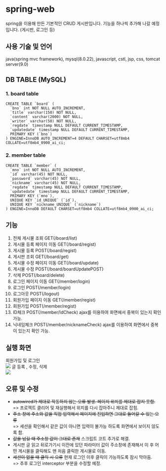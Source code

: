 # spring-web
spring을 이용해 만든 기본적인 CRUD 게시판입니다.
기능을 하나씩 추가해 나갈 예정입니다.
(게시판, 로그인 등)

## 사용 기술 및 언어
java(spring mvc framework), mysql(8.0.22), javascript, cstl, jsp, css, tomcat server(9.0)

## DB TABLE (MySQL)
### 1. board table 
```mysql
CREATE TABLE `board` (
  `bno` int NOT NULL AUTO_INCREMENT,
  `title` varchar(150) NOT NULL,
  `content` varchar(2000) NOT NULL,
  `writer` varchar(50) NOT NULL,
  `regdate` timestamp NULL DEFAULT CURRENT_TIMESTAMP,
  `updatedate` timestamp NULL DEFAULT CURRENT_TIMESTAMP,
  PRIMARY KEY (`bno`)
) ENGINE=InnoDB AUTO_INCREMENT=4 DEFAULT CHARSET=utf8mb4 COLLATE=utf8mb4_0900_ai_ci;
```
### 2. member table 
```mysql
CREATE TABLE `member` (
  `mno` int NOT NULL AUTO_INCREMENT,
  `id` varchar(45) NOT NULL,
  `password` varchar(45) NOT NULL,
  `nickname` varchar(45) NOT NULL,
  `regdate` timestamp NULL DEFAULT CURRENT_TIMESTAMP,
  `updatedate` timestamp NULL DEFAULT CURRENT_TIMESTAMP,
  PRIMARY KEY (`mno`),
  UNIQUE KEY `id_UNIQUE` (`id`),
  UNIQUE KEY `nickname_UNIQUE` (`nickname`)
) ENGINE=InnoDB DEFAULT CHARSET=utf8mb4 COLLATE=utf8mb4_0900_ai_ci;
```

## 기능
1. 전체 게시물 조회 GET(/board/list)
2. 게시물 등록 페이지 이동 GET(/board/regist)
3. 게시물 등록 POST(/board/regist)
4. 게시판 조회 GET(/board/get)
5. 게시물 수정 페이지 이동 GET(/board/update)
6. 게시물 수정 POST(/board/boardUpdatePOST)
7. 삭제 POST(/board/delete)
8. 로그인 페이지 이동 GET(/member/login)
9. 로그인 POST(/member/login)
10. 로그아웃 POST(/logout)
11. 회원가입 페이지 이동 GET(/member/regist)
12. 회원가입 POST(/member/regist)
13. ID체크 POST(/member/IdCheck)   ajax를 이용하여 화면에서 중복이 있는지 확인 가능.
14. 닉네임체크 POST(/member/nicknameCheck)   ajax를 이용하여 화면에서 중복이 있는지 확인 가능.

## 실행 화면
회원가입 및 로그인   
<img src="https://user-images.githubusercontent.com/56539587/170850158-00d673dc-6fa6-46f0-9a0b-e0ed42be3e4f.gif">
글 등록 , 수정, 삭제   
<img src="https://user-images.githubusercontent.com/56539587/170850539-415ee7b6-80d9-4c23-8331-1508a2485d95.gif">


## 오류 및 수정
- ~~autowired가 제대로 작동하지 않는 오류 발생. 페이지 위치를 제대로 잡지 못함.~~   
  => 프로젝트 클리어 및 재실행해서 위치를 다시 잡아주니 제대로 잡힘.
- ~~주소 창에 주소와 값을 직접 입력해서 페이지에 진입하면 그대로 들어갈 수 있는 오류~~    
  => 세션을 확인해서 같은 값이 아니면 입력이 불가능 하도록 화면에서 보이지 않도록 함.
- ~~값을 넘길 때 주소창 값이 그대로 존재~~ 스크립트 코트 추가로 해결. 
- 게시판 글 읽고 뒤로가기시 이전에 있던 파라미터 값이 주소창에 존재해서 이 후 어떤 게시물을 클릭해도 맨 처음 클릭한 게시물로 이동.
- ~~세션이 없을 때 클릭 시 오류~~ 현재 로그인 이후 클릭이 가능하도록 잠시 막아둠.   
  => 추후 로그인 interceptor 부분을 수정할 예정.
